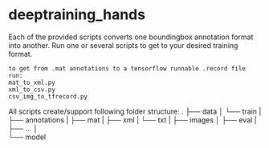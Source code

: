# deeptraining_hands

Each of the provided scripts converts one boundingbox annotation format into another.
Run one or several scripts to get to your desired training format.

    to get from .mat annotations to a tensorflow runnable .record file run:
    mat_to_xml.py
    xml_to_csv.py
    csv_img_to_tfrecord.py

All scripts create/support following folder structure:
    .
    ├── data
    │   └── train 
    |       ├── annotations
    |           ├── mat
    |           ├── xml
    |           └── txt
    |       ├── images
    │   ├── eval
    |       ├── ...
    │   
    └── model

